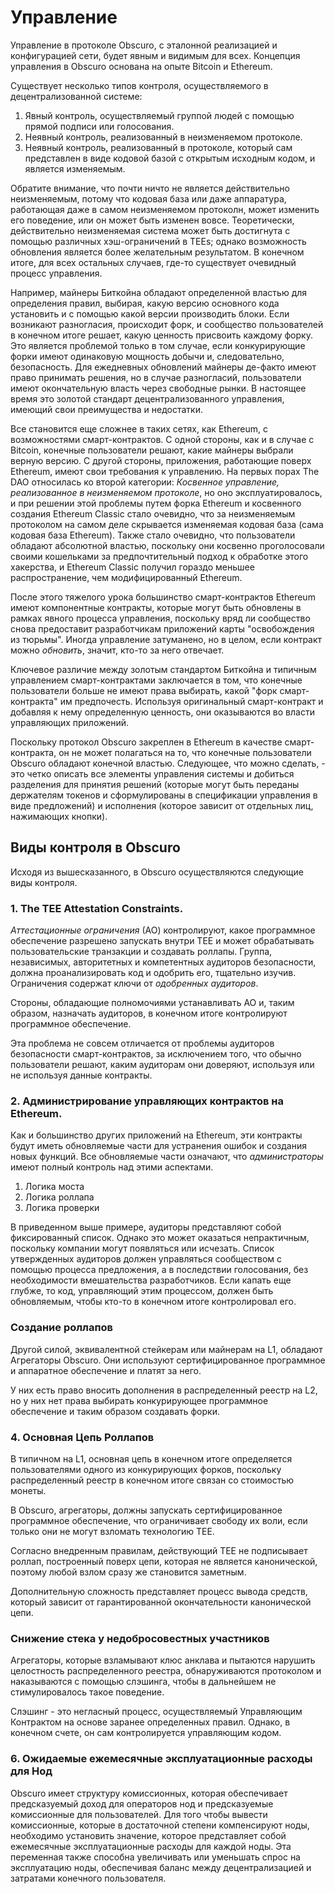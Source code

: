# Управление
Управление в протоколе Obscuro, с эталонной реализацией и конфигурацией сети, будет явным и видимым для всех. Концепция управления в Obscuro основана на опыте Bitcoin и Ethereum.

Существует несколько типов контроля, осуществляемого в децентрализованной системе:
1. Явный контроль, осуществляемый группой людей с помощью прямой подписи или голосования.
2. Неявный контроль, реализованный в неизменяемом протоколе.
3. Неявный контроль, реализованный в протоколе, который сам представлен в виде кодовой базой с открытым исходным кодом, и является изменяемым.

Обратите внимание, что почти ничто не является действительно неизменяемым, потому что кодовая база или даже аппаратура, работающая даже в самом неизменяемом протоколн, может изменить его поведение, или он может быть изменен вовсе. Теоретически, действительно неизменяемая система может быть достигнута с помощью различных хэш-ограничений в TEEs; однако возможность обновления является более желательным результатом. В конечном итоге, для всех остальных случаев, где-то существует очевидный процесс управления.

Например, майнеры Биткойна обладают определенной властью для определения правил, выбирая, какую версию основного кода установить и с помощью какой версии производить блоки. Если возникают разногласия, происходит форк, и сообщество пользователей в конечном итоге решает, какую ценность присвоить каждому форку. Это является проблемой только в том случае, если конкурирующие форки имеют одинаковую мощность добычи и, следовательно, безопасность. Для ежедневных обновлений майнеры де-факто имеют право принимать решения, но в случае разногласий, пользователи имеют окончательную власть через свободные рынки. 
В настоящее время это золотой стандарт децентрализованного управления, имеющий свои преимущества и недостатки.

Все становится еще сложнее в таких сетях, как Ethereum, с возможностями смарт-контрактов. С одной стороны, как и в случае с Bitcoin, конечные пользователи решают, какие майнеры выбрали верную версию. С другой стороны, приложения, работающие поверх Ethereum, имеют свои требования к управлению. На первых порах The DAO относилась ко второй категории: _Косвенное управление, реализованное в неизменяемом протоколе_, но оно эксплуатировалось, и при решении этой проблемы путем форка Ethereum и косвенного создания Ethereum Classic стало очевидно, что за неизменяемым протоколом на самом деле скрывается изменяемая кодовая база (сама кодовая база Ethereum). Также стало очевидно, что пользователи обладают абсолютной властью, поскольку они косвенно проголосовали своими кошельками за предпочтительный подход к обработке этого хакерства, и Ethereum Classic получил гораздо меньшее распространение, чем модифицированный Ethereum.

После этого тяжелого урока большинство смарт-контрактов Ethereum имеют компонентные контракты, которые могут быть обновлены в рамках явного процесса управления, поскольку вряд ли сообщество снова предоставит разработчикам приложений карты "освобождения из тюрьмы". Иногда управление затуманено, но в целом, если контракт можно _обновить_, значит, кто-то за него отвечает.

Ключевое различие между золотым стандартом Биткойна и типичным управлением смарт-контрактами заключается в том, что конечные пользователи больше не имеют права выбирать, какой "форк смарт-контракта" им предпочесть. Используя оригинальный смарт-контракт и добавляя к нему определенную ценность, они оказываются во власти управляющих приложений.

Поскольку протокол Obscuro закреплен в Ethereum в качестве смарт-контракта, он не может полагаться на то, что конечные пользователи Obscuro обладают конечной властью. Следующее, что можно сделать, - это четко описать все элементы управления системы и добиться разделения для принятия решений (которые могут быть переданы держателям токенов и сформулированы в спецификации управления в виде предложений) и исполнения (которое зависит от отдельных лиц, нажимающих кнопки).

## Виды контроля в Obscuro
Исходя из вышесказанного, в Obscuro осуществляются следующие виды контроля.

###  1. The TEE Attestation Constraints.
_Аттестационные ограничения_ (АО) контролируют, какое программное обеспечение разрешено запускать внутри TEE и может обрабатывать пользовательские транзакции и создавать роллапы. Группа, независимых, авторитетных и компетентных аудиторов безопасности, должна проанализировать код и одобрить его, тщательно изучив. Ограничения содержат ключи от _одобренных аудиторов_.

Стороны, обладающие полномочиями устанавливать АО и, таким образом, назначать аудиторов, в конечном итоге контролируют программное обеспечение.

Эта проблема не совсем отличается от проблемы аудиторов безопасности смарт-контрактов, за исключением того, что обычно пользователи решают, каким аудиторам они доверяют, используя или не используя данные контракты.

###  2. Администрирование управляющих контрактов на Ethereum.
Как и большинство других приложений на Ethereum, эти контракты будут иметь обновляемые части для устранения ошибок и создания новых функций. Все обновляемые части означают, что _администраторы_ имеют полный контроль над этими аспектами.
1. Логика моста
2. Логика роллапа
3. Логика проверки

В приведенном выше примере, аудиторы представляют собой фиксированный список. Однако это может оказаться непрактичным, поскольку компании могут появляться или исчезать. Список утвержденных аудиторов должен управляться сообществом с помощью процесса предложения, а в последствии голосования, без необходимости вмешательства разработчиков. Если капать еще глубже, то код, управляющий этим процессом, должен быть обновляемым, чтобы кто-то в конечном итоге контролировал его.

###  Создание роллапов
Другой силой, эквивалентной стейкерам или майнерам на L1, обладают Агрегаторы Obscuro. Они используют сертифицированное программное и аппаратное обеспечение и платят за него.

У них есть право вносить дополнения в распределенный реестр на L2, но у них нет права выбирать конкурирующее программное обеспечение и таким образом создавать форки.

###  4. Основная Цепь Роллапов 
В типичном на L1, основная цепь в конечном итоге определяется пользователями одного из конкурирующих форков, поскольку распределенный реестр в конечном итоге связан со стоимостью монеты.

В Obscuro, агрегаторы, должны запускать сертифицированное программное обеспечение, что ограничивает свободу их воли, если только они не могут взломать технологию TEE.

Согласно внедренным правилам, действующий TEE не подписывает роллап, построенный поверх цепи, которая не является канонической, поэтому любой взлом сразу же становится заметным.

Дополнительную сложность представляет процесс вывода средств, который зависит от гарантированной окончательности канонической цепи.

###  Снижение стека  у недобросовестных участников
Агрегаторы, которые взламывают клюс анклава и пытаются нарушить целостность распределенного реестра, обнаруживаются протоколом и наказываются с помощью слэшинга, чтобы в дальнейшем не стимулировалось такое поведение.

Слэшинг - это негласный процесс, осуществляемый Управляющим Контрактом на основе заранее определенных правил. Однако, в конечном счете, он сам контролируется управляющим кодом.

###  6. Ожидаемые ежемесячные эксплуатационные расходы для Нод
Obscuro имеет структуру комиссионных, которая обеспечивает предсказуемый доход для операторов нод и предсказуемые комиссионные для пользователей. Для того чтобы вывести комиссионные, которые в достаточной степени компенсируют ноды, необходимо установить значение, которое представляет собой ежемесячные эксплуатационные расходы для каждой ноды. 
Эта переменная также способна увеличивать или уменьшать спрос на эксплуатацию ноды, обеспечивая баланс между децентрализацией и затратами конечного пользователя.
